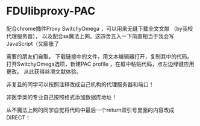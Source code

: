 # FDUlibproxy-PAC

配合chrome插件Proxy SwitchyOmega ，可以用来无缝下载全文文献 （by我校代理服务器）， 以及配合ss魔法上网。这四舍五入一下简直相当于我会写JavaScript（又膨胀了

需要的朋友们自取。
		下载链接中的文件，用文本编辑器打开，复制其中的代码。
		打开SwitchyOmega选项，新建PAC profile ，在框中粘贴代码，点左边绿键应用更改。
		从此获得丝滑文献体验。

非复旦的同学可以按照注释改成自己机构的代理服务器和端口！

非医学类的专业自己按照格式添加数据库地址！

从不魔法上网的同学自觉将代码中最后一个return双引号里面的内容改成DIRECT！
